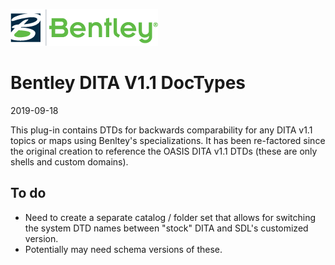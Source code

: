 ![Bentley logo](image/blogo.gif)
# Bentley DITA V1.1 DocTypes

2019-09-18

This plug-in contains DTDs for backwards comparability for any DITA v1.1 topics or maps using Benltey's specializations. It has been re-factored since the original creation to reference the OASIS DITA v1.1 DTDs (these are only shells and custom domains).

## To do
* Need to create a separate catalog / folder set that allows for switching the system DTD names between "stock" DITA and SDL's customized version.
* Potentially may need schema versions of these.